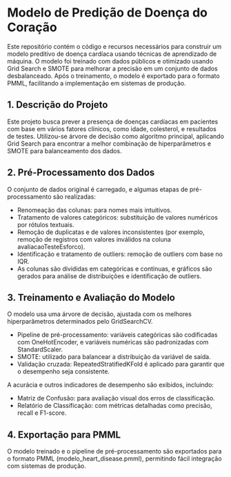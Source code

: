 # Modelo de Predição de Doença do Coração

Este repositório contém o código e recursos necessários para construir um modelo preditivo de doença cardíaca usando técnicas de aprendizado de máquina. O modelo foi treinado com dados públicos e otimizado usando Grid Search e SMOTE para melhorar a precisão em um conjunto de dados desbalanceado. Após o treinamento, o modelo é exportado para o formato PMML, facilitando a implementação em sistemas de produção.

## 1. Descrição do Projeto

Este projeto busca prever a presença de doenças cardíacas em pacientes com base em vários fatores clínicos, como idade, colesterol, e resultados de testes. Utilizou-se árvore de decisão como algoritmo principal, aplicando Grid Search para encontrar a melhor combinação de hiperparâmetros e SMOTE para balanceamento dos dados.

## 2. Pré-Processamento dos Dados

O conjunto de dados original é carregado, e algumas etapas de pré-processamento são realizadas:

- Renomeação das colunas: para nomes mais intuitivos.
- Tratamento de valores categóricos: substituição de valores numéricos por rótulos textuais.
- Remoção de duplicatas e de valores inconsistentes (por exemplo, remoção de registros com valores inválidos na coluna avaliacaoTesteEsforco).
- Identificação e tratamento de outliers: remoção de outliers com base no IQR.
- As colunas são divididas em categóricas e contínuas, e gráficos são gerados para análise de distribuições e identificação de outliers.

## 3. Treinamento e Avaliação do Modelo

O modelo usa uma árvore de decisão, ajustada com os melhores hiperparâmetros determinados pelo GridSearchCV.

- Pipeline de pré-processamento: variáveis categóricas são codificadas com OneHotEncoder, e variáveis numéricas são padronizadas com StandardScaler.
- SMOTE: utilizado para balancear a distribuição da variável de saída.
- Validação cruzada: RepeatedStratifiedKFold é aplicado para garantir que o desempenho seja consistente.

A acurácia e outros indicadores de desempenho são exibidos, incluindo:

- Matriz de Confusão: para avaliação visual dos erros de classificação.
- Relatório de Classificação: com métricas detalhadas como precisão, recall e F1-score.

## 4. Exportação para PMML

O modelo treinado e o pipeline de pré-processamento são exportados para o formato PMML (modelo_heart_disease.pmml), permitindo fácil integração com sistemas de produção.